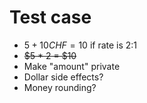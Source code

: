 # Test case

- $5 + 10 CHF = 10$ if rate is 2:1
- ~~$5 * 2 = $10~~
- Make "amount" private
- Dollar side effects?
- Money rounding?
